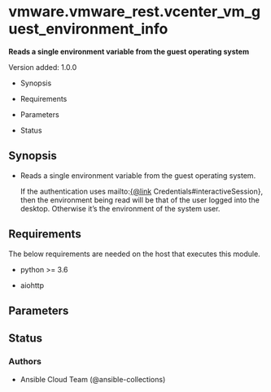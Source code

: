 # vmware.vmware_rest.vcenter_vm_guest_environment_info

**Reads a single environment variable from the guest operating
system**

Version added: 1.0.0


* Synopsis


* Requirements


* Parameters


* Status

## Synopsis


* Reads a single environment variable from the guest operating
system. <p> If the authentication uses mailto:[{@link](mailto:{@link)
Credentials#interactiveSession}, then the environment being read
will be that of the user logged into the desktop. Otherwise it’s
the environment of the system user. <p>

## Requirements

The below requirements are needed on the host that executes this
module.


* python >= 3.6


* aiohttp

## Parameters

## Status

### Authors


* Ansible Cloud Team (@ansible-collections)

